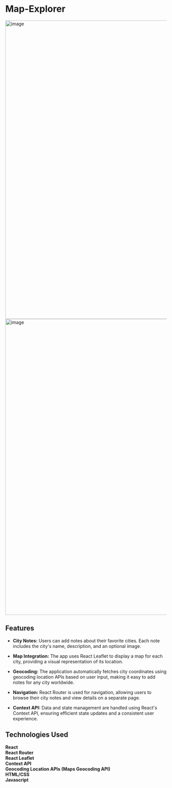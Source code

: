 # Map-Explorer

<img width="931" alt="image" src="https://github.com/yaddeepak/Map-Explorer/assets/91468349/da4922eb-5057-4866-9cae-a19f6533c32f">
<img width="923" alt="image" src="https://github.com/yaddeepak/Map-Explorer/assets/91468349/8183f28f-01c1-49a0-ac45-d955307aa46b">

## Features

- **City Notes:** Users can add notes about their favorite cities. Each note includes the city's name, description, and an optional image.

- **Map Integration:** The app uses React Leaflet to display a map for each city, providing a visual representation of its location.

- **Geocoding:** The application automatically fetches city coordinates using geocoding location APIs based on user input, making it easy to add notes for any city worldwide.

- **Navigation:** React Router is used for navigation, allowing users to browse their city notes and view details on a separate page.

- **Context API:** Data and state management are handled using React's Context API, ensuring efficient state updates and a consistent user experience.

## Technologies Used
**React**<br>
**React Router**<br>
**React Leaflet**<br>
**Context API**<br>
**Geocoding Location APIs (Maps Geocoding API)**<br>
**HTML/CSS**<br>
**Javascript**
